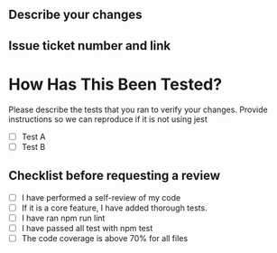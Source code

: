 ## Describe your changes

## Issue ticket number and link

# How Has This Been Tested?

Please describe the tests that you ran to verify your changes. Provide instructions so we can reproduce if it is not using jest

- [ ] Test A
- [ ] Test B

## Checklist before requesting a review
- [ ] I have performed a self-review of my code
- [ ] If it is a core feature, I have added thorough tests.
- [ ] I have ran npm run lint
- [ ] I have passed all test with npm test
- [ ] The code coverage is above 70% for all files